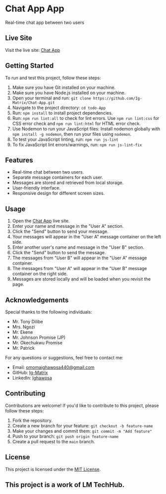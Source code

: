 # Chat App App

  Real-time chat app between two users

## Live Site
Visit the live site: [Chat App](https://ig-matrix.github.io/Chat-App/)

## Getting Started
To run and test this project, follow these steps:

1. Make sure you have Git installed on your machine.
2. Make sure you have Node.js installed on your machine.
3. Open your terminal and run: `git clone https://github.com/Ig-Matrix/Chat-App.git`
4. Navigate to the project directory: `cd todo-App`
5. Run: `npm install` to install project dependencies.
6. Run: `npm run lint:all` to check for lint errors. Use `npm run lint:css` for CSS error check and `npm run lint:html` for HTML error check.
7. Use Nodemon to run your JavaScript files: Install nodemon globally with `npm install -g nodemon`, then run your files using `nodemon`.
8. To test your JavaScript linting, run: `npm run js-lint`
9. To fix JavaScript lint errors/warnings, run: `npm run js-lint-fix`

## Features
- Real-time chat between two users.
- Separate message containers for each user.
- Messages are stored and retrieved from local storage.
- User-friendly interface.
- Responsive design for different screen sizes.

## Usage
1. Open the [Chat App](https://ig-matrix.github.io/Chat-App/) live site.
2. Enter your name and message in the "User A" section.
3. Click the "Send" button to send your message.
4. Your messages will appear in the "User A" message container on the left side.
5. Enter another user's name and message in the "User B" section.
6. Click the "Send" button to send the message.
7. The messages from "User B" will appear in the "User A" message container.
8. The messages from "User A" will appear in the "User B" message container on the right side.
9. Messages are stored locally and will be loaded when you revisit the page.

## Acknowledgements
Special thanks to the following individuals:
- Mr. Tony Dilibe
- Mrs. Ngozi
- Mr. Ekene
- Mr. Johnson Promise (JP)
- Mr. Okechukwu Promise
- Mr. Patrick

For any questions or suggestions, feel free to contact me:
- Email: omomaighawosa440@gmail.com
- GitHub: [Ig-Matrix](https://www.github.com/ig-matrix)
- LinkedIn: [Ighawosa](https://www.linkedin.com/in/ighawosa-omoma-5070a721b)

## Contributing
Contributions are welcome! If you'd like to contribute to this project, please follow these steps:
1. Fork the repository.
2. Create a new branch for your feature: `git checkout -b feature-name`
3. Make your changes and commit them: `git commit -m "Add feature"`
4. Push to your branch: `git push origin feature-name`
5. Create a pull request to the `main` branch.

## License
This project is licensed under the [MIT License](LICENSE).


## This project is a work of LM TechHub.

